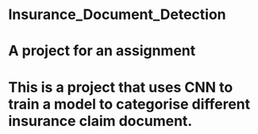# Insurance_Document_Detection
# A project for an assignment
# This is a project that uses CNN to train a model to categorise different insurance claim document.
